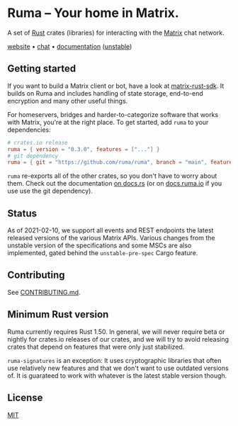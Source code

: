 # Ruma – Your home in Matrix.

A set of [Rust] crates (libraries) for interacting with the [Matrix] chat
network.

[website] • [chat] • [documentation][docs] ([unstable][unstable-docs])

[Rust]: https://rust-lang.org/
[Matrix]: https://matrix.org/
[website]: https://www.ruma.io/
[chat]: https://matrix.to/#/#ruma:matrix.org
[docs]: https://docs.rs/ruma/
[unstable-docs]: https://docs.ruma.io/

## Getting started

If you want to build a Matrix client or bot, have a look at [matrix-rust-sdk].
It builds on Ruma and includes handling of state storage, end-to-end encryption
and many other useful things.

For homeservers, bridges and harder-to-categorize software that works with
Matrix, you're at the right place. To get started, add `ruma` to your
dependencies:

```toml
# crates.io release
ruma = { version = "0.3.0", features = ["..."] }
# git dependency
ruma = { git = "https://github.com/ruma/ruma", branch = "main", features = ["..."] }
```

`ruma` re-exports all of the other crates, so you don't have to worry about
them. Check out the documentation [on docs.rs][docs] (or on
[docs.ruma.io][unstable-docs] if you use use the git dependency).

[matrix-rust-sdk]: https://github.com/matrix-org/matrix-rust-sdk#readme
[feat]: https://github.com/ruma/ruma/blob/1166af5a354210dcbced1eaf4a11f795c381d2ec/ruma/Cargo.toml#L35

## Status

As of 2021-02-10, we support all events and REST endpoints the latest released
versions of the various Matrix APIs. Various changes from the unstable version
of the specifications and some MSCs are also implemented, gated behind the
`unstable-pre-spec` Cargo feature.

## Contributing

See [CONTRIBUTING.md](CONTRIBUTING.md).

## Minimum Rust version

Ruma currently requires Rust 1.50. In general, we will never require beta or
nightly for crates.io releases of our crates, and we will try to avoid releasing
crates that depend on features that were only just stabilized.

`ruma-signatures` is an exception: It uses cryptographic libraries that often
use relatively new features and that we don't want to use outdated versions of.
It is guarateed to work with whatever is the latest stable version though.

## License

[MIT](http://opensource.org/licenses/MIT)

